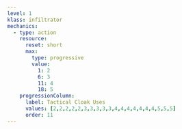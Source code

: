 ```yaml
---
level: 1
klass: infiltrator
mechanics:
  - type: action
    resource:
      reset: short
      max:
        type: progressive
        value:
          1: 2
          6: 3
          11: 4
          18: 5
    progressionColumn:
      label: Tactical Cloak Uses
      values: [2,2,2,2,2,3,3,3,3,3,4,4,4,4,4,4,4,5,5,5]
      order: 11
---
```

